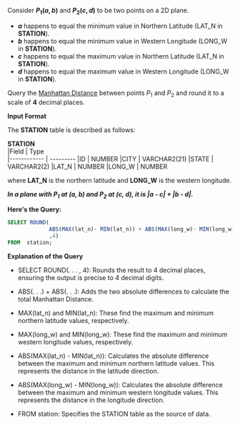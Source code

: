 Consider __$`P_1 (a, b)`$__ and __$`P_2 (c, d)`$__ to be two points on a 2D plane.

- __$`a`$__ happens to equal the minimum value in Northern Latitude (LAT_N in __STATION__).
- __$`b`$__ happens to equal the minimum value in Western Longitude (LONG_W in __STATION__).
- __$`c`$__ happens to equal the maximum value in Northern Latitude (LAT_N in __STATION__).
- __$`d`$__ happens to equal the maximum value in Western Longitude (LONG_W in __STATION__).

Query the [Manhattan Distance](https://xlinux.nist.gov/dads/HTML/manhattanDistance.html) between points $`P_1`$ and $`P_2`$ and round it to a scale of **4** decimal places.

__Input Format__

The __STATION__ table is described as follows:

  __STATION__     
|Field        | Type                     
|------------ | ---------
|ID           | NUMBER
|CITY         | VARCHAR2(21)
|STATE        | VARCHAR2(2)
|LAT_N        | NUMBER
|LONG_W       | NUMBER

where __LAT_N__ is the northern latitude and __LONG_W__ is the western longitude.

**_In a plane with $`P_1`$ at (a, b) and $`P_2`$ at (c, d), it is |a - c| + |b - d|._**

**Here's the Query:**

```SQL
SELECT ROUND(
             ABS(MAX(lat_n)- MIN(lat_n)) + ABS(MAX(long_w)- MIN(long_w))
             ,4) 
FROM  station;
```

**Explanation of the Query**

- SELECT ROUND(. . . , 4): Rounds the result to 4 decimal places, ensuring the output is precise to 4 decimal digits.

- ABS(. . .) + ABS(. . .): Adds the two absolute differences to calculate the total Manhattan Distance.

- MAX(lat_n) and MIN(lat_n): These find the maximum and minimum northern latitude values, respectively.

- MAX(long_w) and MIN(long_w): These find the maximum and minimum western longitude values, respectively.

- ABS(MAX(lat_n) - MIN(lat_n)): Calculates the absolute difference between the maximum and minimum northern latitude values. This represents the distance in the latitude direction.

- ABS(MAX(long_w) - MIN(long_w)): Calculates the absolute difference between the maximum and minimum western longitude values. This represents the distance in the longitude direction.

- FROM station: Specifies the STATION table as the source of data.
